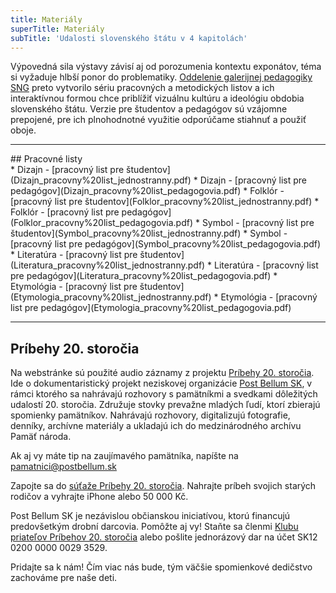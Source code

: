 ```yaml
---
title: Materiály
superTitle: Materiály
subTitle: 'Udalosti slovenského štátu v 4 kapitolách'
---
```


<span class="drop-cap">V</span>ýpovedná sila výstavy závisí aj od porozumenia kontextu exponátov, téma si vyžaduje hlbší ponor do problematiky. <a href="https://www.webumenia.sk/clanky?author=Oddelenie+galerijnej+pedagogiky+SNG">Oddelenie galerijnej pedagogiky SNG</a> preto vytvorilo sériu pracovných a metodických listov a ich interaktívnou formou chce priblížiť vizuálnu kultúru a ideológiu obdobia slovenského štátu. Verzie pre študentov a pedagógov sú vzájomne prepojené, pre ich plnohodnotné využitie odporúčame stiahnuť a použiť oboje.

<hr>
## Pracovné listy
<div class="blank-list" markdown="1">
* Dizajn - [pracovný list pre študentov](Dizajn_pracovny%20list_jednostranny.pdf)
* Dizajn - [pracovný list pre pedagógov](Dizajn_pracovny%20list_pedagogovia.pdf)
* Folklór - [pracovný list pre študentov](Folklor_pracovny%20list_jednostranny.pdf)
* Folklór - [pracovný list pre pedagógov](Folklor_pracovny%20list_pedagogovia.pdf)
* Symbol - [pracovný list pre študentov](Symbol_pracovny%20list_jednostranny.pdf)
* Symbol - [pracovný list pre pedagógov](Symbol_pracovny%20list_pedagogovia.pdf)
* Literatúra - [pracovný list pre študentov](Literatura_pracovny%20list_jednostranny.pdf)
* Literatúra - [pracovný list pre pedagógov](Literatura_pracovny%20list_pedagogovia.pdf)
* Etymológia - [pracovný list pre študentov](Etymologia_pracovny%20list_jednostranny.pdf)
* Etymológia - [pracovný list pre pedagógov](Etymologia_pracovny%20list_pedagogovia.pdf)
</div>

<hr>

## Príbehy 20. storočia

Na webstránke sú použité audio záznamy z projektu <a href="https://www.postbellum.sk/co-robime/projekty/pribehy-20-storocia/">Príbehy 20. storočia</a>. Ide o dokumentaristický projekt neziskovej organizácie <a href="https://www.postbellum.sk/">Post Bellum SK</a>, v rámci ktorého sa nahrávajú rozhovory s pamätníkmi a svedkami dôležitých udalostí 20. storočia. Združuje stovky prevažne mladých ľudí, ktorí zbierajú spomienky pamätníkov. Nahrávajú rozhovory, digitalizujú fotografie, denníky, archívne materiály a ukladajú ich do medzinárodného archívu Pamäť národa.

Ak aj vy máte tip na zaujímavého pamätníka, napíšte na <a href="mailto:pamatnici@postbellum.sk">pamatnici@postbellum.sk</a>

Zapojte sa do <a href="http://www.pribehy20stoleti.cz/">súťaže Príbehy 20. storočia</a>. Nahrajte príbeh svojich starých rodičov a vyhrajte iPhone alebo 50 000 Kč.

Post Bellum SK je nezávislou občianskou iniciatívou, ktorú financujú predovšetkým drobní darcovia. Pomôžte aj vy! Staňte sa členmi <a href=https://www.postbellum.sk/klub/>Klubu priateľov Príbehov 20. storočia</a> alebo pošlite jednorázový dar na účet SK12 0200 0000 0029 3529.

Pridajte sa k nám! Čím viac nás bude, tým väčšie spomienkové dedičstvo zachováme pre naše deti.